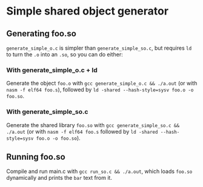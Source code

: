 # Simple shared object generator

## Generating foo.so

`generate_simple_o.c` is simpler than `generate_simple_so.c`, but requires `ld` to turn the `.o` into an `.so`, so you can do either:

### With generate_simple_o.c + ld

Generate the object `foo.o` with `gcc generate_simple_o.c && ./a.out` (or with `nasm -f elf64 foo.s`), followed by `ld -shared --hash-style=sysv foo.o -o foo.so`.

### With generate_simple_so.c

Generate the shared library `foo.so` with `gcc generate_simple_so.c && ./a.out` (or with `nasm -f elf64 foo.s` followed by `ld -shared --hash-style=sysv foo.o -o foo.so`).

## Running foo.so

Compile and run main.c with `gcc run_so.c && ./a.out`, which loads `foo.so` dynamically and prints the `bar` text from it.
